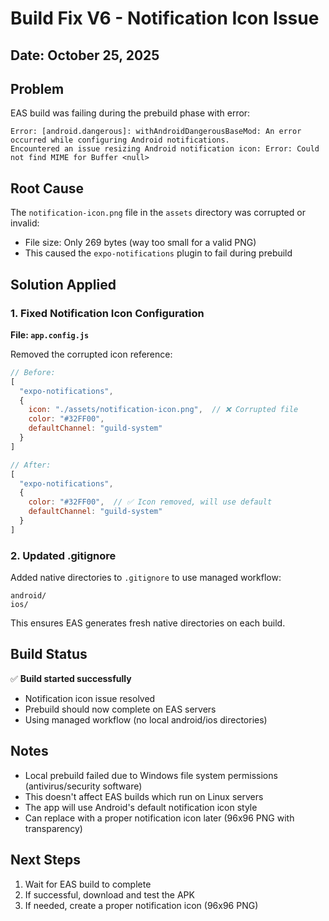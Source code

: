 # Build Fix V6 - Notification Icon Issue

## Date: October 25, 2025

## Problem
EAS build was failing during the prebuild phase with error:
```
Error: [android.dangerous]: withAndroidDangerousBaseMod: An error occurred while configuring Android notifications. 
Encountered an issue resizing Android notification icon: Error: Could not find MIME for Buffer <null>
```

## Root Cause
The `notification-icon.png` file in the `assets` directory was corrupted or invalid:
- File size: Only 269 bytes (way too small for a valid PNG)
- This caused the `expo-notifications` plugin to fail during prebuild

## Solution Applied

### 1. Fixed Notification Icon Configuration
**File: `app.config.js`**

Removed the corrupted icon reference:
```javascript
// Before:
[
  "expo-notifications",
  {
    icon: "./assets/notification-icon.png",  // ❌ Corrupted file
    color: "#32FF00",
    defaultChannel: "guild-system"
  }
]

// After:
[
  "expo-notifications",
  {
    color: "#32FF00",  // ✅ Icon removed, will use default
    defaultChannel: "guild-system"
  }
]
```

### 2. Updated .gitignore
Added native directories to `.gitignore` to use managed workflow:
```
android/
ios/
```

This ensures EAS generates fresh native directories on each build.

## Build Status
✅ **Build started successfully**
- Notification icon issue resolved
- Prebuild should now complete on EAS servers
- Using managed workflow (no local android/ios directories)

## Notes
- Local prebuild failed due to Windows file system permissions (antivirus/security software)
- This doesn't affect EAS builds which run on Linux servers
- The app will use Android's default notification icon style
- Can replace with a proper notification icon later (96x96 PNG with transparency)

## Next Steps
1. Wait for EAS build to complete
2. If successful, download and test the APK
3. If needed, create a proper notification icon (96x96 PNG)


